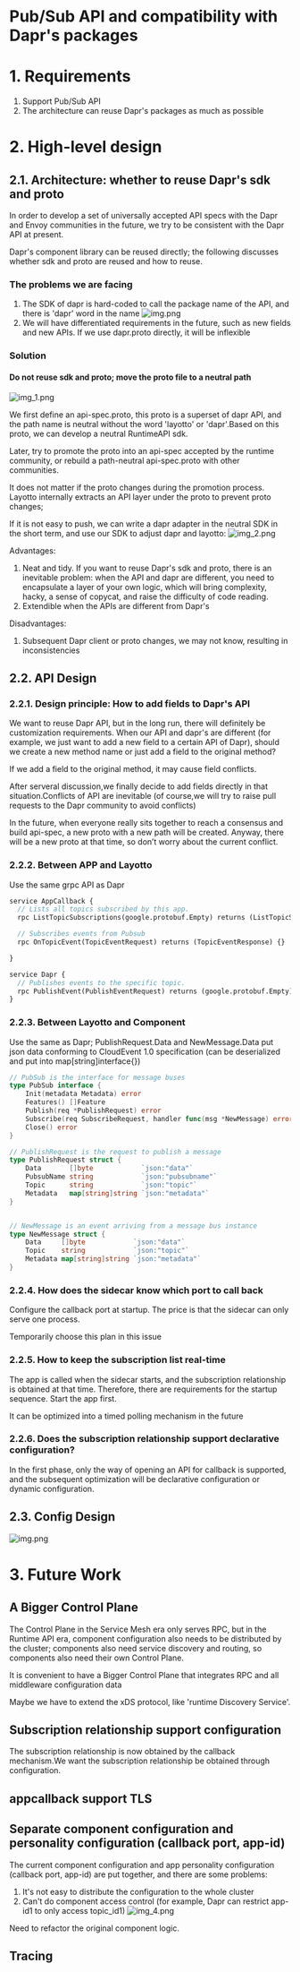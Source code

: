 # Pub/Sub API and compatibility with Dapr's packages
# 1. Requirements
1. Support Pub/Sub API
2. The architecture can reuse Dapr's packages as much as possible

# 2. High-level design
## 2.1. Architecture: whether to reuse Dapr's sdk and proto
In order to develop a set of universally accepted API specs with the Dapr and Envoy communities in the future, we try to be consistent with the Dapr API at present.

Dapr's component library can be reused directly; the following discusses whether sdk and proto are reused and how to reuse.

### The problems we are facing

1. The SDK of dapr is hard-coded to call the package name of the API, and there is 'dapr' word in the name
   ![img.png](../../../../img/mq/design/img.png)
2. We will have differentiated requirements in the future, such as new fields and new APIs. If we use dapr.proto directly, it will be inflexible
### Solution

#### Do not reuse sdk and proto; move the proto file to a neutral path
![img_1.png](../../../../img/mq/design/img_1.png)

We first define an api-spec.proto, this proto is a superset of dapr API, and the path name is neutral without the word 'layotto' or 'dapr'.Based on this proto, we can develop a neutral RuntimeAPI sdk.

Later, try to promote the proto into an api-spec accepted by the runtime community, or rebuild a path-neutral api-spec.proto with other communities.

It does not matter if the proto changes during the promotion process. Layotto internally extracts an API layer under the proto to prevent proto changes;

If it is not easy to push, we can write a dapr adapter in the neutral SDK in the short term, and use our SDK to adjust dapr and layotto:
![img_2.png](../../../../img/mq/design/img_2.png)

Advantages:

1. Neat and tidy. If you want to reuse Dapr's sdk and proto, there is an inevitable problem: when the API and dapr are different, you need to encapsulate a layer of your own logic, which will bring complexity, hacky, a sense of copycat, and raise the difficulty of code reading.
1. Extendible when the APIs are different from Dapr's

Disadvantages:

1. Subsequent Dapr client or proto changes, we may not know, resulting in inconsistencies


## 2.2. API Design
### 2.2.1. Design principle: How to add fields to Dapr's API
We want to reuse Dapr API, but in the long run, there will definitely be customization requirements. When our API and dapr's are different (for example, we just want to add a new field to a certain API of Dapr), should we create a new method name or just add a field to the original method?

If we add a field to the original method, it may cause field conflicts.

After serveral discussion,we finally decide to add fields directly in that situation.Conflicts of API are inevitable (of course,we will try to raise pull requests to the Dapr community to avoid conflicts)

In the future, when everyone really sits together to reach a consensus and build api-spec, a new proto with a new path will be created. Anyway, there will be a new proto at that time, so don’t worry about the current conflict.

### 2.2.2. Between APP and Layotto
Use the same grpc API as Dapr
```protobuf
service AppCallback {
  // Lists all topics subscribed by this app.
  rpc ListTopicSubscriptions(google.protobuf.Empty) returns (ListTopicSubscriptionsResponse) {}

  // Subscribes events from Pubsub
  rpc OnTopicEvent(TopicEventRequest) returns (TopicEventResponse) {}

}
```
```protobuf
service Dapr {
  // Publishes events to the specific topic.
  rpc PublishEvent(PublishEventRequest) returns (google.protobuf.Empty) {}
}

```
### 2.2.3. Between Layotto and Component
Use the same as Dapr;
PublishRequest.Data and NewMessage.Data put json data conforming to CloudEvent 1.0 specification (can be deserialized and put into map[string]interface{})

```go
// PubSub is the interface for message buses
type PubSub interface {
	Init(metadata Metadata) error
	Features() []Feature
	Publish(req *PublishRequest) error
	Subscribe(req SubscribeRequest, handler func(msg *NewMessage) error) error
	Close() error
}

// PublishRequest is the request to publish a message
type PublishRequest struct {
	Data       []byte            `json:"data"`
	PubsubName string            `json:"pubsubname"`
	Topic      string            `json:"topic"`
	Metadata   map[string]string `json:"metadata"`
}


// NewMessage is an event arriving from a message bus instance
type NewMessage struct {
	Data     []byte            `json:"data"`
	Topic    string            `json:"topic"`
	Metadata map[string]string `json:"metadata"`
}

```

### 2.2.4. How does the sidecar know which port to call back

Configure the callback port at startup. The price is that the sidecar can only serve one process.

Temporarily choose this plan in this issue

### 2.2.5. How to keep the subscription list real-time

The app is called when the sidecar starts, and the subscription relationship is obtained at that time. Therefore, there are requirements for the startup sequence. Start the app first.

It can be optimized into a timed polling mechanism in the future

### 2.2.6. Does the subscription relationship support declarative configuration?

In the first phase, only the way of opening an API for callback is supported, and the subsequent optimization will be declarative configuration or dynamic configuration.

## 2.3. Config Design
![img.png](../../../../img/mq/design/config.png)

# 3. Future Work
## A Bigger Control Plane

The Control Plane in the Service Mesh era only serves RPC, but in the Runtime API era, component configuration also needs to be distributed by the cluster; components also need service discovery and routing, so components also need their own Control Plane.

It is convenient to have a Bigger Control Plane that integrates RPC and all middleware configuration data

Maybe we have to extend the xDS protocol, like 'runtime Discovery Service'.

## Subscription relationship support configuration

The subscription relationship is now obtained by the callback mechanism.We want the subscription relationship be obtained through configuration.

## appcallback support TLS


## Separate component configuration and personality configuration (callback port, app-id)
The current component configuration and app personality configuration (callback port, app-id) are put together, and there are some problems:

1. It's not easy to distribute the configuration to the whole cluster
1. Can't do component access control (for example, Dapr can restrict app-id1 to only access topic_id1)
![img_4.png](../../../../img/mq/design/img_4.png)

Need to refactor the original component logic.

## Tracing
